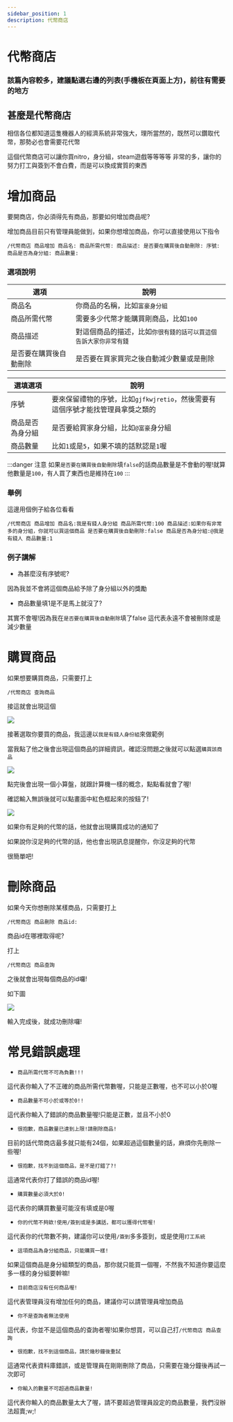 ```yaml
---
sidebar_position: 1
description: 代幣商店
---
```


# 代幣商店

<head>
  <title>代幣商店</title>
</head>

### 該篇內容較多，建議點選右邊的列表(手機板在頁面上方)，前往有需要的地方

## 甚麼是代幣商店

相信各位都知道這隻機器人的經濟系統非常強大，理所當然的，既然可以鑽取代幣，那勢必也會需要花代幣

這個代幣商店可以讓你買nitro，身分組，steam遊戲等等等等 非常的多，讓你的努力打工與簽到不會白費，而是可以換成實質的東西

# 增加商品

要開商店，你必須得先有商品，那要如何增加商品呢?

增加商品目前只有管理員能做到，如果你想增加商品，你可以直接使用以下指令

```
/代幣商店 商品增加 商品名: 商品所需代幣: 商品描述: 是否要在購買後自動刪除: 序號: 商品是否為身分組: 商品數量:
```

### 選項說明

| 選項                | 說明                                                  |
|-----------------|---------------------------------------------------------|
| 商品名      | 你商品的名稱，比如`富豪身分組`    |
| 商品所需代幣                | 需要多少代幣才能購買剛商品，比如`100`                     |
| 商品描述             | 對這個商品的描述，比如`你很有錢的話可以買這個告訴大家你非常有錢`    |
| 是否要在購買後自動刪除             | 是否要在買家買完之後自動減少數量或是刪除    |

| 選填選項                | 說明                                                  |
|-----------------|---------------------------------------------------------|
| 序號      | 要來保留禮物的序號，比如`gjfkwjretio`，然後需要有這個序號才能找管理員拿獎之類的   |
| 商品是否為身分組                | 是否要給買家身分組，比如`@富豪`身分組                    |
| 商品數量             | 比如`1`或是`5`，如果不填的話默認是`1`喔    |

:::danger 注意
如果`是否要在購買後自動刪除`填`false`的話商品數量是不會動的喔!就算他數量是`100`，有人買了東西也是維持在`100`
:::

### 舉例

這邊用個例子給各位看看

```
/代幣商店 商品增加 商品名:我是有錢人身分組 商品所需代幣:100 商品描述:如果你有非常多的身分組，你就可以買這個商品 是否要在購買後自動刪除:false 商品是否為身分組:@我是有錢人 商品數量:1
```

### 例子講解

* 為甚麼沒有序號呢?

因為我並不會將這個商品給予除了身分組以外的獎勵

* 商品數量填1是不是馬上就沒了?

其實不會喔!因為我在`是否要在購買後自動刪除`填了false 這代表永遠不會被刪除或是減少數量

# 購買商品

如果想要購買商品，只需要打上

```
/代幣商店 查詢商品
```

接這就會出現這個

![](https://media.discordapp.net/attachments/991337796960784424/1080777398083125248/image.png)

接著選取你要買的商品，我這邊以`我是有錢人身份組`來做範例

當我點了他之後會出現這個商品的詳細資訊，確認沒問題之後就可以點選`購買該商品`

![](https://media.discordapp.net/attachments/991337796960784424/1080777810051858483/image.png)

點完後會出現一個小算盤，就跟計算機一樣的概念，點點看就會了喔!

確認輸入無誤後就可以點畫面中紅色框起來的按鈕了!

![](https://media.discordapp.net/attachments/991337796960784424/1080778306854604810/image.png)

如果你有足夠的代幣的話，他就會出現購買成功的通知了

如果說你沒足夠的代幣的話，他也會出現訊息提醒你，你沒足夠的代幣

很簡單吧!

# 刪除商品

如果今天你想刪除某樣商品，只需要打上

```
/代幣商店 商品刪除 商品id:
```

商品id在哪裡取得呢?

打上

```
/代幣商店 商品查詢
```

之後就會出現每個商品的id囉!

如下圖

![](https://media.discordapp.net/attachments/991337796960784424/1080779308848652349/image.png)

輸入完成後，就成功刪除囉!

# 常見錯誤處理

* `商品所需代幣不可為負數!!!` 

這代表你輸入了不正確的商品所需代幣數喔，只能是正數喔，也不可以小於0喔

* `商品數量不可小於或等於0!!`

這代表你輸入了錯誤的商品數量喔!只能是正數，並且不小於0

* `很抱歉，商品數量已達到上限!請刪除商品!`

目前的話代幣商店最多就只能有24個，如果超過這個數量的話，麻煩你先刪除一些喔!

* `很抱歉，找不到這個商品，是不是打錯了?!`

這通常代表你打了錯誤的商品id喔!

* `購買數量必須大於0!`

這代表你的購買數量可能沒有填或是0喔

* `你的代幣不夠欸!使用/簽到或是多講話，都可以獲得代幣喔!`

這代表你的代幣數不夠，建議你可以使用`/簽到`多多簽到，或是使用`打工系統`

* `這項商品為身分組商品，只能購買一樣!`

如果這個商品是身分組類型的商品，那你就只能買一個喔，不然我不知道你要這麼多一樣的身分組要幹嘛!

* `目前商店沒有任何商品喔!`

這代表管理員沒有增加任何的商品，建議你可以請管理員增加商品

* `你不是查詢者無法使用`

這代表，你並不是這個商品的查詢者喔!如果你想買，可以自己打`/代幣商店 商品查詢`

* `很抱歉，找不到這個商品，請於幾秒鐘後重試`

這通常代表資料庫錯誤，或是管理員在剛剛刪除了商品，只需要在幾分鐘後再試一次即可

* `你輸入的數量不可超過商品數量!`

這代表你輸入的商品數量太大了喔，請不要超過管理員設定的商品數量，我們沒辦法超賣;w;!


